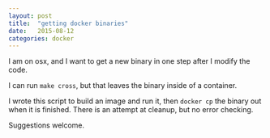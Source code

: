 ```yaml
---
layout: post
title:  "getting docker binaries"
date:   2015-08-12
categories: docker
---
```


I am on osx, and I want to get a new binary in one step after I modify the code.

I can run `make cross`, but that leaves the binary inside of a container.

I wrote this script to build an image and run it, then `docker cp` the
binary out when it is finished. There is an attempt at cleanup, but no
error checking.

<script
src="https://gist.github.com/MHBauer/a9092932378f54f4890a.js"></script>

Suggestions welcome.
